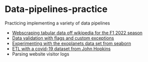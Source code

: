 # Data-pipelines-practice
Practicing implementing a variety of data pipelines

- [Webscraping tabular data off wikipedia for the F1 2022 season](https://github.com/Pova/Data-pipelines-practice/blob/main/Data%20pipelines%20-%20Data%20Collection.ipynb)
- [Data validation with flags and custom exceptions](https://github.com/Pova/Data-pipelines-practice/blob/main/Data%20pipelines%20-%20Data%20Validation.ipynb)
- [Experimenting with the exoplanets data set from seaborn](https://github.com/Pova/Data-pipelines-practice/blob/main/Data%20pipelines%20-%20Exoplanets.ipynb)
- [ETL with a covid-19 dataset from John Hopkins](https://github.com/Pova/Data-pipelines-practice/blob/main/Data%20pipelines%20-%20Covid-19%20Daily%20Reports.ipynb)
- Parsing website visitor logs
